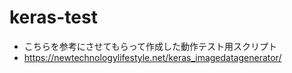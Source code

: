 # keras-test

* こちらを参考にさせてもらって作成した動作テスト用スクリプト
* https://newtechnologylifestyle.net/keras_imagedatagenerator/
